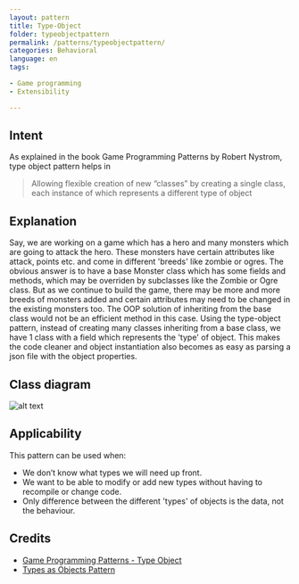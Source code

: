 ```yaml
---
layout: pattern
title: Type-Object
folder: typeobjectpattern
permalink: /patterns/typeobjectpattern/
categories: Behavioral
language: en
tags:

- Game programming
- Extensibility

---
```


## Intent

As explained in the book Game Programming Patterns by Robert Nystrom, type object pattern helps in

> Allowing flexible creation of new “classes” by creating a single class, each instance of which
> represents a different type of object

## Explanation

Say, we are working on a game which has a hero and many monsters which are going to attack the hero.
These monsters have certain attributes like attack, points etc. and come in different 'breeds' like
zombie or ogres. The obvious answer is to have a base Monster class which has some fields and
methods, which may be overriden by subclasses like the Zombie or Ogre class. But as we continue to
build the game, there may be more and more breeds of monsters added and certain attributes may need
to be changed in the existing monsters too. The OOP solution of inheriting from the base class would
not be an efficient method in this case.
Using the type-object pattern, instead of creating many classes inheriting from a base class, we
have 1 class with a field which represents the 'type' of object. This makes the code cleaner and
object instantiation also becomes as easy as parsing a json file with the object properties.

## Class diagram

![alt text](/etc/typeobjectpattern.urm.png "Type-Object pattern class diagram")

## Applicability

This pattern can be used when:

* We don’t know what types we will need up front.
* We want to be able to modify or add new types without having to recompile or change code.
* Only difference between the different 'types' of objects is the data, not the behaviour.

## Credits

* [Game Programming Patterns - Type Object](http://gameprogrammingpatterns.com/type-object.html)
* [Types as Objects Pattern](http://www.cs.sjsu.edu/~pearce/modules/patterns/analysis/top.htm)
